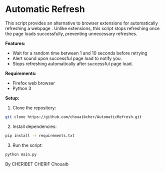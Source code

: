 
# Automatic Refresh

This script provides an alternative to browser extensions for automatically refreshing a webpage . Unlike extensions, this script stops refreshing once the page loads successfully, preventing unnecessary refreshes.

**Features:**

* Wait for a random time between 1 and 10 seconds before retrying
* Alert sound upon successful page load to notify you.
* Stops refreshing automatically after successful page load.

**Requirements:**

* Firefox web browser
* Python 3

**Setup:**

1. Clone the repository:

```bash
git clone https://github.com/chouaibcher/AutomaticRefresh.git
```

2. Install dependencies:

```bash
pip install -r requirements.txt
```

3. Run the script:

```bash
python main.py
```


By CHERIBET CHERIF Chouaib
